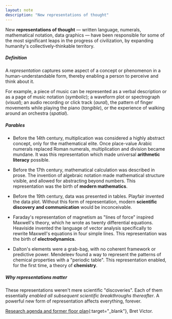 ```yaml
---
layout: note
description: "New representations of thought"
---
```


New **representations of thought** — written language, numerals, mathematical
notation, data graphics — have been responsible for some of the most
significant leaps in the progress of civilization, by expanding humanity's
collectively-thinkable territory.


##### Definition

A *representation* captures some aspect of a concept or phenomenon in a
human-understandable form, thereby enabling a person to perceive and think
about it.

For example, a piece of music can be represented as a verbal description or as
a page of music notation (*symbolic*); a waveform plot or spectrograph (*visual*);
an audio recording or click track (*aural*), the pattern of finger movements
while playing the piano (*tangible*), or the experience of walking around an
orchestra (*spatial*).


##### Parables

* Before the 14th century, multiplication was considered a highly abstract
  concept, only for the mathematical elite. Once place-value Arabic numerals
  replaced Roman numerals, multiplication and division became mundane. It was
  this representation which made universal **arithmetic literacy** possible.

* Before the 17th century, mathematical calculation was described in prose. The
  invention of algebraic notation made mathematical structure visible, and
  allowed for abstracting beyond numbers. This representation was the birth of
  **modern mathematics**.

* Before the 19th century, data was presented in tables. Playfair invented the
  data plot. Without this form of representation, modern **scientific discovery
  and communication** would be inconceivable.

* Faraday's representation of magnetism as "lines of force" inspired Maxwell's
  theory, which he wrote as twenty differential equations. Heaviside invented
  the language of vector analysis specifically to rewrite Maxwell's equations
  in four simple lines. This representation was the birth of **electrodynamics**.

* Dalton's elements were a grab-bag, with no coherent framework or predictive
  power. Mendeleev found a way to represent the patterns of chemical
  properties with a "periodic table". This representation enabled, for the
  first time, a theory of **chemistry**.


##### Why representations matter

These representations weren't mere scientific "discoveries". Each of them essentially
*enabled all subsequent scientific breakthroughs thereafter*. A powerful new form of
representation affects everything, forever.

[Research agenda and former floor plan][1]{:target="_blank"}, Bret Victor.


[1]: http://worrydream.com/cdg/ResearchAgenda-v0.19-poster.pdf
